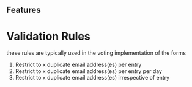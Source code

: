 ## Features

# Validation Rules
these rules are typically used in the voting implementation of the forms

1. Restrict to x duplicate email address(es) per entry
1. Restrict to x duplicate email address(es) per entry per day
1. Restrict to x duplicate email address(es) irrespective of entry